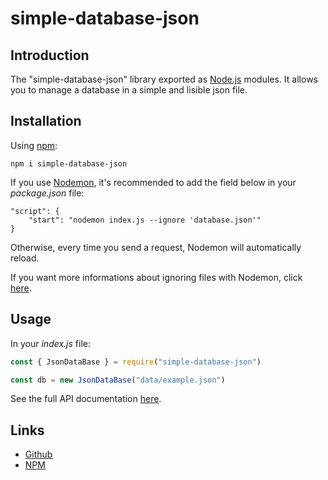 # simple-database-json

## Introduction

The "simple-database-json" library exported as [Node.js](https://nodejs.org/) modules. It allows you to manage a database in a simple and lisible json file.

## Installation

Using [npm](https://npmjs.com/):

```
npm i simple-database-json
```

If you use [Nodemon](https://nodemon.io/), it's recommended to add the field below in your *package.json* file:
```
"script": {
    "start": "nodemon index.js --ignore 'database.json'"
}
```
Otherwise, every time you send a request, Nodemon will automatically reload.

If you want more informations about ignoring files with Nodemon, click [here](https://github.com/remy/nodemon#ignoring-files).

## Usage

In your *index.js* file:
```js
const { JsonDataBase } = require("simple-database-json")

const db = new JsonDataBase("data/example.json")
```

See the full API documentation [here](https://github.com/LeTomium/simple-database-json/blob/master/API.md).

## Links
- [Github](https://github.com/LeTomium/simple-database-json)
- [NPM](https://www.npmjs.com/package/simple-database-json)